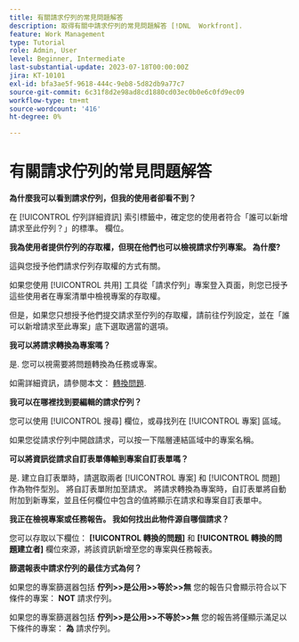 ```yaml
---
title: 有關請求佇列的常見問題解答
description: 取得有關中請求佇列的常見問題解答 [!DNL  Workfront].
feature: Work Management
type: Tutorial
role: Admin, User
level: Beginner, Intermediate
last-substantial-update: 2023-07-18T00:00:00Z
jira: KT-10101
exl-id: bfa3ae5f-9618-444c-9eb8-5d82db9a77c7
source-git-commit: 6c31f8d2e98ad8cd1880cd03ec0b0e6c0fd9ec09
workflow-type: tm+mt
source-wordcount: '416'
ht-degree: 0%

---
```


# 有關請求佇列的常見問題解答

**為什麼我可以看到請求佇列，但我的使用者卻看不到？**

在 [!UICONTROL 佇列詳細資訊] 索引標籤中，確定您的使用者符合「誰可以新增請求至此佇列？」的標準。 欄位。

**我為使用者提供佇列的存取權，但現在他們也可以檢視請求佇列專案。 為什麼?**

這與您授予他們請求佇列存取權的方式有關。

如果您使用 [!UICONTROL 共用] 工具從「請求佇列」專案登入頁面，則您已授予這些使用者在專案清單中檢視專案的存取權。

但是，如果您只想授予他們提交請求至佇列的存取權，請前往佇列設定，並在「誰可以新增請求至此專案」底下選取適當的選項。

**我可以將請求轉換為專案嗎？**

是. 您可以視需要將問題轉換為任務或專案。

如需詳細資訊，請參閱本文： [轉換問題](https://experienceleague.adobe.com/docs/workfront/using/manage-work/issues/convert-issues/convert-issues-overview.html?lang=en).

**我可以在哪裡找到要編輯的請求佇列？**

您可以使用 [!UICONTROL 搜尋] 欄位，或尋找列在 [!UICONTROL 專案] 區域。

如果您從請求佇列中開啟請求，可以按一下階層連結區域中的專案名稱。

**可以將資訊從請求自訂表單傳輸到專案自訂表單嗎？**

是. 建立自訂表單時，請選取兩者 [!UICONTROL 專案] 和 [!UICONTROL 問題] 作為物件型別。 將自訂表單附加至請求。 將請求轉換為專案時，自訂表單將自動附加到新專案，並且任何欄位中包含的值將顯示在請求和專案自訂表單中。

**我正在檢視專案或任務報告。 我如何找出此物件源自哪個請求？**

您可以存取以下欄位： **[!UICONTROL 轉換的問題]** 和 **[!UICONTROL 轉換的問題建立者]** 欄位來源，將該資訊新增至您的專案與任務報表。

**篩選報表中請求佇列的最佳方式為何？**

如果您的專案篩選器包括 **佇列>>是公用>>等於>>無** 您的報告只會顯示符合以下條件的專案： **NOT** 請求佇列。

如果您的專案篩選器包括 **佇列>>是公用>>不等於>>無** 您的報告將僅顯示滿足以下條件的專案： **為** 請求佇列。
